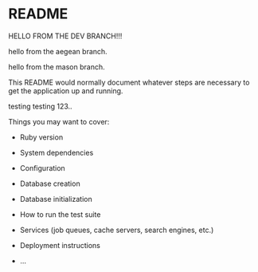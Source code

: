 # README

HELLO FROM THE DEV BRANCH!!!

hello from the aegean branch.

hello from the mason branch.

This README would normally document whatever steps are necessary to get the
application up and running.

testing testing 123..

Things you may want to cover:

* Ruby version

* System dependencies

* Configuration

* Database creation

* Database initialization

* How to run the test suite

* Services (job queues, cache servers, search engines, etc.)

* Deployment instructions

* ...
